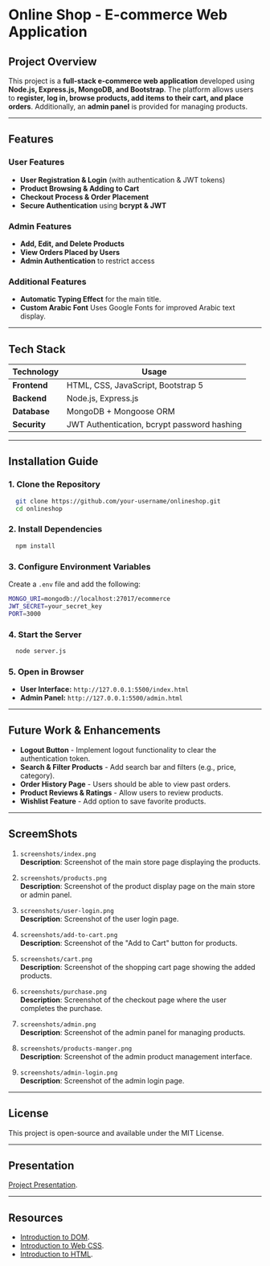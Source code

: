 # Online Shop - E-commerce Web Application

## Project Overview
This project is a **full-stack e-commerce web application** developed using **Node.js, Express.js, MongoDB, and Bootstrap**. The platform allows users to **register, log in, browse products, add items to their cart, and place orders**. Additionally, an **admin panel** is provided for managing products.

---

## Features

### User Features
- **User Registration & Login** (with authentication & JWT tokens)
- **Product Browsing & Adding to Cart**
- **Checkout Process & Order Placement**
- **Secure Authentication** using **bcrypt & JWT**

### Admin Features
- **Add, Edit, and Delete Products**
- **View Orders Placed by Users**
- **Admin Authentication** to restrict access
  
### Additional Features
- **Automatic Typing Effect** for the main title.
- **Custom Arabic Font** Uses Google Fonts for improved Arabic text display.

---

## Tech Stack

| **Technology**  | **Usage** |
|---------------|-----------|
| **Frontend** | HTML, CSS, JavaScript, Bootstrap 5 |
| **Backend**  | Node.js, Express.js |
| **Database** | MongoDB + Mongoose ORM |
| **Security** | JWT Authentication, bcrypt password hashing |

---

## Installation Guide

### 1. Clone the Repository
```sh
  git clone https://github.com/your-username/onlineshop.git
  cd onlineshop
```

### 2. Install Dependencies
```sh
  npm install
```

### 3. Configure Environment Variables
Create a `.env` file and add the following:
```sh
MONGO_URI=mongodb://localhost:27017/ecommerce
JWT_SECRET=your_secret_key
PORT=3000
```

### 4. Start the Server
```sh
  node server.js
```

### 5. Open in Browser
- **User Interface:** `http://127.0.0.1:5500/index.html`
- **Admin Panel:** `http://127.0.0.1:5500/admin.html`

---

## Future Work & Enhancements
- **Logout Button** - Implement logout functionality to clear the authentication token.  
- **Search & Filter Products** - Add search bar and filters (e.g., price, category).  
- **Order History Page** - Users should be able to view past orders.  
- **Product Reviews & Ratings** - Allow users to review products.  
- **Wishlist Feature** - Add option to save favorite products.  

---

## ScreemShots

1. `screenshots/index.png`  
   **Description**: Screenshot of the main store page displaying the products.

2. `screenshots/products.png`  
   **Description**: Screenshot of the product display page on the main store or admin panel.

3. `screenshots/user-login.png`  
   **Description**: Screenshot of the user login page.

4. `screenshots/add-to-cart.png`  
   **Description**: Screenshot of the "Add to Cart" button for products.

5. `screenshots/cart.png`  
   **Description**: Screenshot of the shopping cart page showing the added products.

6. `screenshots/purchase.png`  
   **Description**: Screenshot of the checkout page where the user completes the purchase.

7. `screenshots/admin.png`  
   **Description**: Screenshot of the admin panel for managing products.

8. `screenshots/products-manger.png`  
   **Description**: Screenshot of the admin product management interface.

9. `screenshots/admin-login.png`  
   **Description**: Screenshot of the admin login page.
   
---

## License
This project is open-source and available under the MIT License.

---

## Presentation
[Project Presentation](https://www.canva.com/design/DAGdw1KNywk/y_Nt_MnFz4nAwhvA8EORcg/edit?utm_content=DAGdw1KNywk&utm_campaign=designshare&utm_medium=link2&utm_source=sharebutton ). 

---

## Resources
- [Introduction to DOM](https://satr.codes/course/vZLAcAzoFz/view).
- [Introduction to Web CSS](https://satr.codes/course/hNUwyBUKmF/view).
- [Introduction to HTML](https://satr.codes/course/CATspNvVjT/view). 
